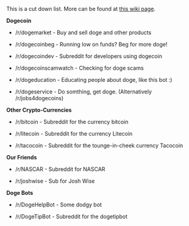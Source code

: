This is a cut down list. More can be found at [this wiki page](http://www.reddit.com/r/dogecoin/wiki/dogesubreddits).

**Dogecoin**

* /r/dogemarket - Buy and sell doge and other products

* /r/dogecoinbeg - Running low on funds? Beg for more doge!

* /r/dogecoindev - Subreddit for developers using dogecoin

* /r/dogecoinscamwatch - Checking for doge scams

* /r/dogeducation - Educating people about doge, like this bot :)

* /r/dogeservice - Do somthing, get doge. (Alternatively /r/jobs4dogecoins)


**Other Crypto-Currencies**

* /r/bitcoin - Subreddit for the currency bitcoin

* /r/litecoin - Subreddit for the currency Litecoin

* /r/tacocoin - Subreddit for the tounge-in-cheek currency Tacocoin

**Our Friends**

* /r/NASCAR - Subreddit for NASCAR

* /r/joshwise - Sub for Josh Wise

**Doge Bots**

* /r/DogeHelpBot - Some dodgy bot

* /r/DogeTipBot - Subreddit for the dogetipbot